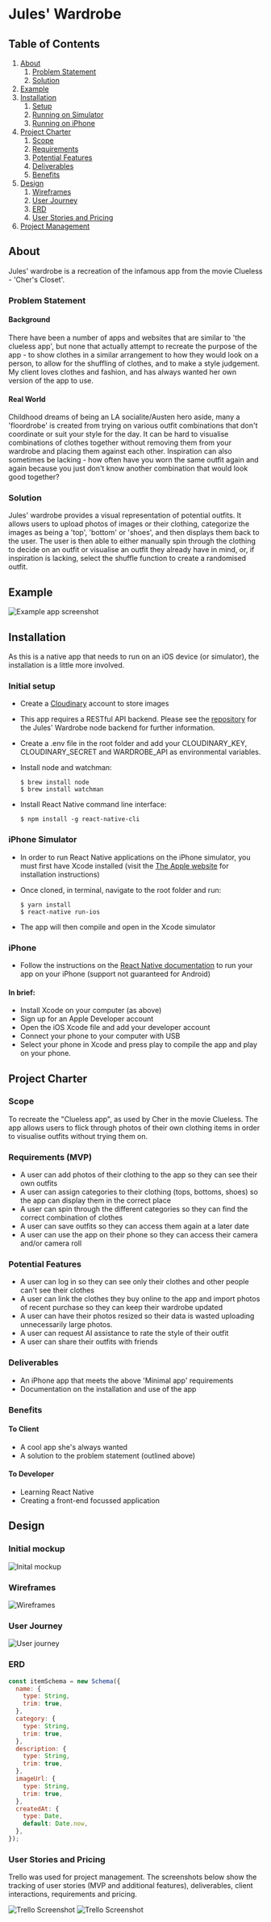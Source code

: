 # Jules' Wardrobe

## Table of Contents

1. [About](#about)
    1. [Problem Statement](#problemstatement)
    2. [Solution](#solution)
2. [Example](#example)
3. [Installation](#installation)
    1. [Setup](#setup)
    2. [Running on Simulator](#simulator)
    3. [Running on iPhone](#iphone)
4. [Project Charter](#charter)
    1. [Scope](#scope)
    2. [Requirements](#mvp)
    3. [Potential Features](#potential-features)
    4. [Deliverables](#deliverables)
    5. [Benefits](#benefits)
5. [Design](#design)
    1. [Wireframes](#wireframes)
    2. [User Journey](#userjourney)
    3. [ERD](#erd)
    4. [User Stories and Pricing](#trello)
5. [Project Management](#management)


## About <a name="about">

Jules' wardrobe is a recreation of the infamous app from the movie Clueless - 'Cher's Closet'.

### Problem Statement <a name="problemstatement">

#### Background <a name="background">

There have been a number of apps and websites that are similar to 'the clueless app', but none that actually attempt to recreate the purpose of the app - to show clothes in a similar arrangement to how they would look on a person, to allow for the shuffling of clothes, and to make a style judgement. My client loves clothes and fashion, and has always wanted her own version of the app to use.

#### Real World <a name="realworld">

Childhood dreams of being an LA socialite/Austen hero aside, many a 'floordrobe' is created from trying on various outfit combinations that don't coordinate or suit your style for the day. It can be hard to visualise combinations of clothes together without removing them from your wardrobe and placing them against each other. Inspiration can also sometimes be lacking - how often have you worn the same outfit again and again because you just don't know another combination that would look good together?

### Solution <a name="solution">

Jules' wardrobe provides a visual representation of potential outfits. It allows users to upload photos of images or their clothing, categorize the images as being a 'top', 'bottom' or 'shoes', and then displays them back to the user. The user is then able to either manually spin through the clothing to decide on an outfit or visualise an outfit they already have in mind, or, if inspiration is lacking, select the shuffle function to create a randomised outfit.

## Example <a name="example">

![Example app screenshot](https://res.cloudinary.com/doe2gejvd/image/upload/s--0FGz38Ym--/c_scale,w_441/v1497253693/Screen_Shot_2017-06-12_at_5.47.07_pm_yn9vio.png)

## Installation <a name="installation">

As this is a native app that needs to run on an iOS device (or simulator), the installation is a little more involved.

### Initial setup <a name="setup">

- Create a [Cloudinary](https://www.cloudinary.com/) account to store images

- This app requires a RESTful API backend. Please see the [repository](https://github.com/hannahcancode/wardrobe) for the Jules' Wardrobe node backend for further information.

- Create a .env file in the root folder and add your CLOUDINARY_KEY, CLOUDINARY_SECRET and WARDROBE_API as environmental variables.

- Install node and watchman:

  ```
  $ brew install node
  $ brew install watchman
  ```

- Install React Native command line interface:

  ```
  $ npm install -g react-native-cli
  ```

### iPhone Simulator <a name="simulator">

  - In order to run React Native applications on the iPhone simulator, you must first have Xcode installed (visit the [The Apple website](https://developer.apple.com/xcode/) for installation instructions)

- Once cloned, in terminal, navigate to the root folder and run:

  ```
  $ yarn install
  $ react-native run-ios
  ```

- The app will then compile and open in the Xcode simulator

### iPhone <a name="iphone">

- Follow the instructions on the [React Native documentation](https://facebook.github.io/react-native/docs/running-on-device.html) to run your app on your iPhone (support not guaranteed for Android)

#### In brief:  
- Install Xcode on your computer (as above)
- Sign up for an Apple Developer account
- Open the iOS Xcode file and add your developer account
- Connect your phone to your computer with USB
- Select your phone in Xcode and press play to compile the app and play on your phone.

## Project Charter <a name="charter">

### Scope <a name="scope">

To recreate the "Clueless app", as used by Cher in the movie Clueless. The app allows users to flick through photos of their own clothing items in order to visualise outfits without trying them on.

### Requirements (MVP) <a name="mvp">
- A user can add photos of their clothing to the app so they can see their own outfits
- A user can assign categories to their clothing (tops, bottoms, shoes) so the app can display them in the correct place
- A user can spin through the different categories so they can find the correct combination of clothes
- A user can save outfits so they can access them again at a later date
- A user can use the app on their phone so they can access their camera and/or camera roll

### Potential Features <a name="potential-features">

- A user can log in so they can see only their clothes and other people can't see their clothes
- A user can link the clothes they buy online to the app and import photos of recent purchase so they can keep their wardrobe updated
- A user can have their photos resized so their data is wasted uploading unnecessarily large photos.
- A user can request AI assistance to rate the style of their outfit
- A user can share their outfits with friends

### Deliverables <a name="deliverables">

- An iPhone app that meets the above 'Minimal app' requirements
- Documentation on the installation and use of the app

### Benefits <a name="benefits">

#### To Client

- A cool app she's always wanted
- A solution to the problem statement (outlined above)

#### To Developer

- Learning React Native
- Creating a front-end focussed application

## Design <a name="design">

### Initial mockup <a name="mockup">

![Inital mockup](https://res.cloudinary.com/doe2gejvd/image/upload/s--wENi3EPU--/v1497501751/IMG_9003_pgy2vo.jpg)

### Wireframes <a name="wireframes">

![Wireframes](https://res.cloudinary.com/doe2gejvd/image/upload/s--xnE5uMf9--/a_90/v1497501748/IMG_9001_aqz8fj.jpg)

### User Journey <a name="userjourney">
![User journey](https://res.cloudinary.com/doe2gejvd/image/upload/s--8QCZxX62--/a_90/v1497501751/IMG_9002_zu8ppf.jpg)

### ERD <a name="erd">

```js
const itemSchema = new Schema({
  name: {
    type: String,
    trim: true,
  },
  category: {
    type: String,
    trim: true,
  },
  description: {
    type: String,
    trim: true,
  },
  imageUrl: {
    type: String,
    trim: true,
  },
  createdAt: {
    type: Date,
    default: Date.now,
  },
});

```

### User Stories and Pricing <a name="trello">

Trello was used for project management. The screenshots below show the tracking of user stories (MVP and additional features), deliverables, client interactions, requirements and pricing.

![Trello Screenshot](https://res.cloudinary.com/doe2gejvd/image/upload/s--2dG3FbJ---/v1497501178/Screen_Shot_2017-06-12_at_4.58.57_pm_lamspj.png)
![Trello Screenshot](https://res.cloudinary.com/doe2gejvd/image/upload/s--hyXw5pIS--/v1497501183/Screen_Shot_2017-06-12_at_5.03.21_pm_tgjq58.png)
